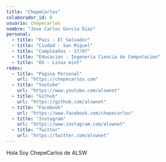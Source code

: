 ```yaml
---
title: "ChepeCarlos"
colaborador_id: 0
usuario: chepecarlos
nombre: "Jose Carlos Garcia Diaz"
personal:
  - title: "Pais - El Salvador"
  - title: "Ciudad - San Miguel"
  - title: "Cumpleaños - 17/07"
  - title: "Educacion - Ingeneria Ciencia de Computacion"
  - title: "OS - Linux mint"
redes:
  - title: "Pagina Personal"
    url: "https://chepecarlos.com"
  - title: "Youtube"
    url: "https://www.youtube.com/alswnet"
  - title: "Github"
    url: "https://github.com/alswnet"
  - title: "Facebook"
    url: "https://www.facebook.com/chepecarlos"
  - title: "Instagram"
    url: "https://www.instagram.com/alswnet"
  - title: "Twitter"
    url: "https://twitter.com/alswnet"
---
```


Hola Soy ChepeCarlos de ALSW
